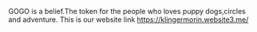 GOGO is a belief.The token for the people who loves puppy dogs,circles and adventure.
This is our website link https://klingermorin.website3.me/
